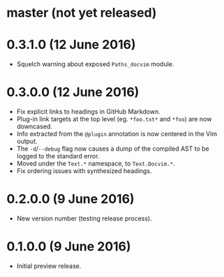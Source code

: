 # master (not yet released)

# 0.3.1.0 (12 June 2016)

- Squelch warning about exposed `Paths_docvim` module.

# 0.3.0.0 (12 June 2016)

- Fix explicit links to headings in GitHub Markdown.
- Plug-in link targets  at the top level (eg. `*foo.txt*` and `*foo`) are now downcased.
- Info extracted from the `@plugin` annotation is now centered in the Vim output.
- The `-d`/`--debug` flag now causes a dump of the compiled AST to be logged to the standard error.
- Moved under the `Text.*` namespace, to `Text.Docvim.*`.
- Fix ordering issues with synthesized headings.

# 0.2.0.0 (9 June 2016)

- New version number (testing release process).

# 0.1.0.0 (9 June 2016)

- Initial preview release.
